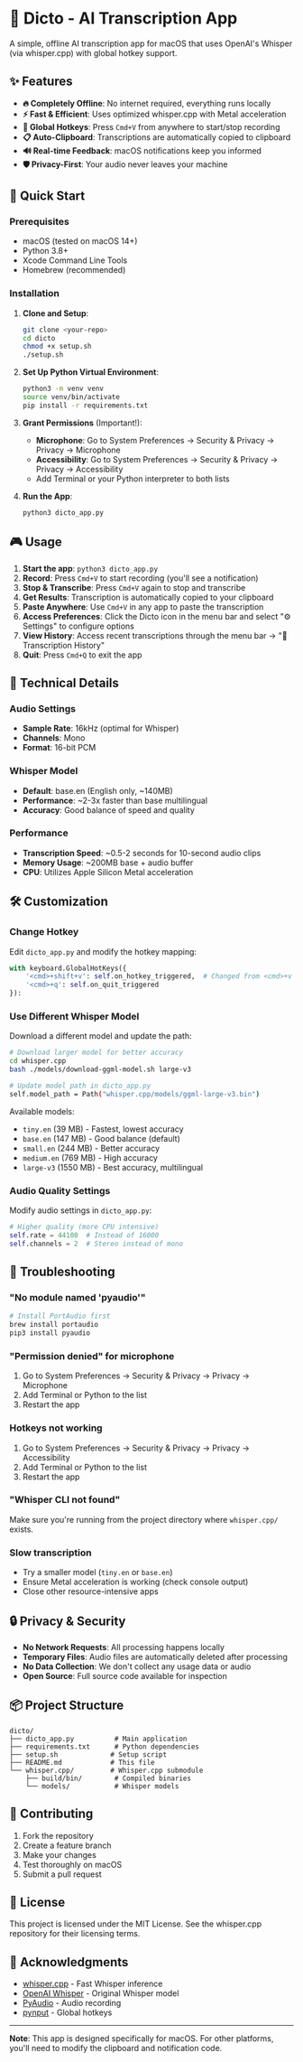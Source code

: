# 🎤 Dicto - AI Transcription App

A simple, offline AI transcription app for macOS that uses OpenAI's Whisper (via whisper.cpp) with global hotkey support.

## ✨ Features

- **🔥 Completely Offline**: No internet required, everything runs locally
- **⚡ Fast & Efficient**: Uses optimized whisper.cpp with Metal acceleration
- **🎯 Global Hotkeys**: Press `Cmd+V` from anywhere to start/stop recording
- **📋 Auto-Clipboard**: Transcriptions are automatically copied to clipboard
- **🔊 Real-time Feedback**: macOS notifications keep you informed
- **🛡️ Privacy-First**: Your audio never leaves your machine

## 🚀 Quick Start

### Prerequisites

- macOS (tested on macOS 14+)
- Python 3.8+
- Xcode Command Line Tools
- Homebrew (recommended)

### Installation

1. **Clone and Setup**:
   ```bash
   git clone <your-repo>
   cd dicto
   chmod +x setup.sh
   ./setup.sh
   ```

2. **Set Up Python Virtual Environment**:
   ```bash
   python3 -m venv venv
   source venv/bin/activate
   pip install -r requirements.txt
   ```

3. **Grant Permissions** (Important!):
   - **Microphone**: Go to System Preferences → Security & Privacy → Privacy → Microphone
   - **Accessibility**: Go to System Preferences → Security & Privacy → Privacy → Accessibility
   - Add Terminal or your Python interpreter to both lists

4. **Run the App**:
   ```bash
   python3 dicto_app.py
   ```

## 🎮 Usage

1. **Start the app**: `python3 dicto_app.py`
2. **Record**: Press `Cmd+V` to start recording (you'll see a notification)
3. **Stop & Transcribe**: Press `Cmd+V` again to stop and transcribe
4. **Get Results**: Transcription is automatically copied to your clipboard
5. **Paste Anywhere**: Use `Cmd+V` in any app to paste the transcription
6. **Access Preferences**: Click the Dicto icon in the menu bar and select "⚙️ Settings" to configure options
7. **View History**: Access recent transcriptions through the menu bar → "📝 Transcription History"
8. **Quit**: Press `Cmd+Q` to exit the app

## 🔧 Technical Details

### Audio Settings
- **Sample Rate**: 16kHz (optimal for Whisper)
- **Channels**: Mono
- **Format**: 16-bit PCM

### Whisper Model
- **Default**: base.en (English only, ~140MB)
- **Performance**: ~2-3x faster than base multilingual
- **Accuracy**: Good balance of speed and quality

### Performance
- **Transcription Speed**: ~0.5-2 seconds for 10-second audio clips
- **Memory Usage**: ~200MB base + audio buffer
- **CPU**: Utilizes Apple Silicon Metal acceleration

## 🛠️ Customization

### Change Hotkey

Edit `dicto_app.py` and modify the hotkey mapping:

```python
with keyboard.GlobalHotKeys({
    '<cmd>+shift+v': self.on_hotkey_triggered,  # Changed from <cmd>+v
    '<cmd>+q': self.on_quit_triggered
}):
```

### Use Different Whisper Model

Download a different model and update the path:

```bash
# Download larger model for better accuracy
cd whisper.cpp
bash ./models/download-ggml-model.sh large-v3

# Update model path in dicto_app.py
self.model_path = Path("whisper.cpp/models/ggml-large-v3.bin")
```

Available models:
- `tiny.en` (39 MB) - Fastest, lowest accuracy
- `base.en` (147 MB) - Good balance (default)
- `small.en` (244 MB) - Better accuracy
- `medium.en` (769 MB) - High accuracy
- `large-v3` (1550 MB) - Best accuracy, multilingual

### Audio Quality Settings

Modify audio settings in `dicto_app.py`:

```python
# Higher quality (more CPU intensive)
self.rate = 44100  # Instead of 16000
self.channels = 2  # Stereo instead of mono
```

## 🐛 Troubleshooting

### "No module named 'pyaudio'"
```bash
# Install PortAudio first
brew install portaudio
pip3 install pyaudio
```

### "Permission denied" for microphone
1. Go to System Preferences → Security & Privacy → Privacy → Microphone
2. Add Terminal or Python to the list
3. Restart the app

### Hotkeys not working
1. Go to System Preferences → Security & Privacy → Privacy → Accessibility
2. Add Terminal or Python to the list
3. Restart the app

### "Whisper CLI not found"
Make sure you're running from the project directory where `whisper.cpp/` exists.

### Slow transcription
- Try a smaller model (`tiny.en` or `base.en`)
- Ensure Metal acceleration is working (check console output)
- Close other resource-intensive apps

## 🔒 Privacy & Security

- **No Network Requests**: All processing happens locally
- **Temporary Files**: Audio files are automatically deleted after processing
- **No Data Collection**: We don't collect any usage data or audio
- **Open Source**: Full source code available for inspection

## 📦 Project Structure

```
dicto/
├── dicto_app.py          # Main application
├── requirements.txt      # Python dependencies
├── setup.sh             # Setup script
├── README.md            # This file
└── whisper.cpp/         # Whisper.cpp submodule
    ├── build/bin/        # Compiled binaries
    └── models/           # Whisper models
```

## 🤝 Contributing

1. Fork the repository
2. Create a feature branch
3. Make your changes
4. Test thoroughly on macOS
5. Submit a pull request

## 📄 License

This project is licensed under the MIT License. See the whisper.cpp repository for their licensing terms.

## 🙏 Acknowledgments

- [whisper.cpp](https://github.com/ggml-org/whisper.cpp) - Fast Whisper inference
- [OpenAI Whisper](https://github.com/openai/whisper) - Original Whisper model
- [PyAudio](https://people.csail.mit.edu/hubert/pyaudio/) - Audio recording
- [pynput](https://github.com/moses-palmer/pynput) - Global hotkeys

---

**Note**: This app is designed specifically for macOS. For other platforms, you'll need to modify the clipboard and notification code. 